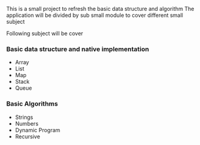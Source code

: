 This is a small project to refresh the basic data structure and algorithm
The application will be divided by sub small module to cover different small subject

Following subject will be cover

### Basic data structure and native implementation
- Array
- List
- Map
- Stack
- Queue

### Basic Algorithms
- Strings
- Numbers
- Dynamic Program
- Recursive 

